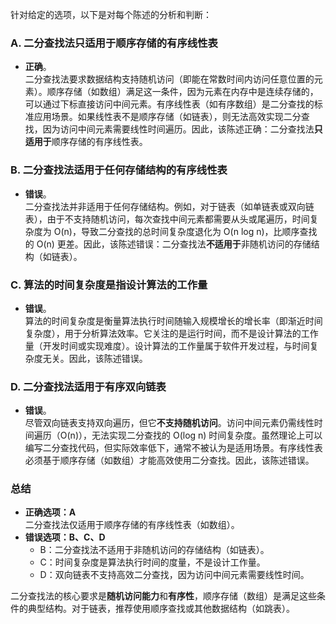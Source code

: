 
针对给定的选项，以下是对每个陈述的分析和判断：

### **A. 二分查找法只适用于顺序存储的有序线性表**
- **正确**。  
  二分查找法要求数据结构支持随机访问（即能在常数时间内访问任意位置的元素）。顺序存储（如数组）满足这一条件，因为元素在内存中是连续存储的，可以通过下标直接访问中间元素。有序线性表（如有序数组）是二分查找的标准应用场景。如果线性表不是顺序存储（如链表），则无法高效实现二分查找，因为访问中间元素需要线性时间遍历。因此，该陈述正确：二分查找法**只适用于**顺序存储的有序线性表。

### **B. 二分查找法适用于任何存储结构的有序线性表**
- **错误**。  
  二分查找法并非适用于任何存储结构。例如，对于链表（如单链表或双向链表），由于不支持随机访问，每次查找中间元素都需要从头或尾遍历，时间复杂度为 O(n)，导致二分查找的总时间复杂度退化为 O(n log n)，比顺序查找的 O(n) 更差。因此，该陈述错误：二分查找法**不适用于**非随机访问的存储结构（如链表）。

### **C. 算法的时间复杂度是指设计算法的工作量**
- **错误**。  
  算法的时间复杂度是衡量算法执行时间随输入规模增长的增长率（即渐近时间复杂度），用于分析算法效率。它关注的是运行时间，而不是设计算法的工作量（开发时间或实现难度）。设计算法的工作量属于软件开发过程，与时间复杂度无关。因此，该陈述错误。

### **D. 二分查找法适用于有序双向链表**
- **错误**。  
  尽管双向链表支持双向遍历，但它**不支持随机访问**。访问中间元素仍需线性时间遍历（O(n)），无法实现二分查找的 O(log n) 时间复杂度。虽然理论上可以编写二分查找代码，但实际效率低下，通常不被认为是适用场景。有序线性表必须基于顺序存储（如数组）才能高效使用二分查找。因此，该陈述错误。

### **总结**
- **正确选项：A**  
  二分查找法仅适用于顺序存储的有序线性表（如数组）。  
- **错误选项：B、C、D**  
  - B：二分查找法不适用于非随机访问的存储结构（如链表）。  
  - C：时间复杂度是算法执行时间的度量，不是设计工作量。  
  - D：双向链表不支持高效二分查找，因为访问中间元素需要线性时间。  

二分查找法的核心要求是**随机访问能力**和**有序性**，顺序存储（数组）是满足这些条件的典型结构。对于链表，推荐使用顺序查找或其他数据结构（如跳表）。